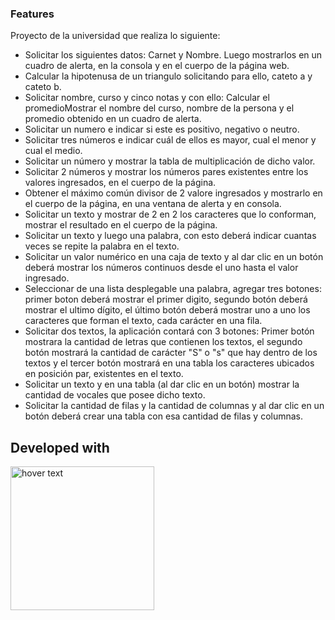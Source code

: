 ### Features
Proyecto de la universidad que realiza lo siguiente:

- Solicitar los siguientes datos: Carnet y Nombre. Luego mostrarlos en un cuadro de alerta, en la consola y en el cuerpo de la página web.
- Calcular la hipotenusa de un triangulo solicitando para ello, cateto a y cateto b.
- Solicitar nombre, curso y cinco notas y con ello: Calcular el promedioMostrar el nombre del curso, nombre de la persona y el promedio obtenido en un cuadro de alerta.
- Solicitar un numero e indicar si este es positivo, negativo o neutro.
- Solicitar tres números e indicar cuál de ellos es mayor, cual el menor y cual el medio.
- Solicitar un número y mostrar la tabla de multiplicación de dicho valor.
- Solicitar 2 números y mostrar los números pares existentes entre los valores ingresados, en el cuerpo de la página.
- Obtener el máximo común divisor de 2 valore ingresados y mostrarlo en el cuerpo de la página, en una ventana de alerta y en consola.
- Solicitar un texto y mostrar de 2 en 2 los caracteres que lo conforman, mostrar el resultado en el cuerpo de la página.
- Solicitar un texto y luego una palabra, con esto deberá indicar cuantas veces se repite la palabra en el texto.
- Solicitar un valor numérico en una caja de texto y al dar clic en un botón deberá mostrar los números continuos desde el uno hasta el valor ingresado.
- Seleccionar de una lista desplegable una palabra, agregar tres botones: primer boton deberá mostrar el primer digito, segundo botón deberá mostrar el ultimo dígito, el último botón deberá mostrar uno a uno los caracteres que forman el texto, cada carácter en una fila.
- Solicitar dos textos, la aplicación contará con 3 botones: Primer botón mostrara la cantidad de letras que contienen los textos, el segundo botón mostrará la cantidad de carácter "S" o "s" que hay dentro de los textos y el tercer botón mostrará en una tabla los caracteres ubicados en posición par, existentes en el texto.
- Solicitar un texto y en una tabla (al dar clic en un botón) mostrar la cantidad de vocales que posee dicho texto.
- Solicitar la cantidad de filas y la cantidad de columnas y al dar clic en un botón deberá crear una tabla con esa cantidad de filas y columnas.

## Developed with
<p>
        <img src="https://i0.wp.com/css-tricks.com/wp-content/uploads/2021/01/html5-css3.jpg?resize=498%2C249&ssl=1" width="230" title="hover text">
</p>
